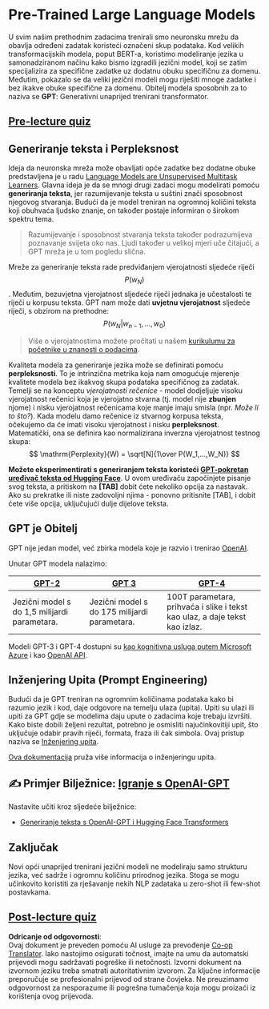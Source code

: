 <!--
CO_OP_TRANSLATOR_METADATA:
{
  "original_hash": "2efbb183384a50f0fc0cde02534d912f",
  "translation_date": "2025-08-25T22:08:32+00:00",
  "source_file": "lessons/5-NLP/20-LangModels/README.md",
  "language_code": "hr"
}
-->
# Pre-Trained Large Language Models

U svim našim prethodnim zadacima trenirali smo neuronsku mrežu da obavlja određeni zadatak koristeći označeni skup podataka. Kod velikih transformacijskih modela, poput BERT-a, koristimo modeliranje jezika u samonadziranom načinu kako bismo izgradili jezični model, koji se zatim specijalizira za specifične zadatke uz dodatnu obuku specifičnu za domenu. Međutim, pokazalo se da veliki jezični modeli mogu riješiti mnoge zadatke i bez ikakve obuke specifične za domenu. Obitelj modela sposobnih za to naziva se **GPT**: Generativni unaprijed trenirani transformator.

## [Pre-lecture quiz](https://ff-quizzes.netlify.app/en/ai/quiz/39)

## Generiranje teksta i Perpleksnost

Ideja da neuronska mreža može obavljati opće zadatke bez dodatne obuke predstavljena je u radu [Language Models are Unsupervised Multitask Learners](https://cdn.openai.com/better-language-models/language_models_are_unsupervised_multitask_learners.pdf). Glavna ideja je da se mnogi drugi zadaci mogu modelirati pomoću **generiranja teksta**, jer razumijevanje teksta u suštini znači sposobnost njegovog stvaranja. Budući da je model treniran na ogromnoj količini teksta koji obuhvaća ljudsko znanje, on također postaje informiran o širokom spektru tema.

> Razumijevanje i sposobnost stvaranja teksta također podrazumijeva poznavanje svijeta oko nas. Ljudi također u velikoj mjeri uče čitajući, a GPT mreža je u tom pogledu slična.

Mreže za generiranje teksta rade predviđanjem vjerojatnosti sljedeće riječi $$P(w_N)$$. Međutim, bezuvjetna vjerojatnost sljedeće riječi jednaka je učestalosti te riječi u korpusu teksta. GPT nam može dati **uvjetnu vjerojatnost** sljedeće riječi, s obzirom na prethodne: $$P(w_N | w_{n-1}, ..., w_0)$$

> Više o vjerojatnostima možete pročitati u našem [kurikulumu za početnike u znanosti o podacima](https://github.com/microsoft/Data-Science-For-Beginners/tree/main/1-Introduction/04-stats-and-probability).

Kvaliteta modela za generiranje jezika može se definirati pomoću **perpleksnosti**. To je intrinzična metrika koja nam omogućuje mjerenje kvalitete modela bez ikakvog skupa podataka specifičnog za zadatak. Temelji se na konceptu *vjerojatnosti rečenice* - model dodjeljuje visoku vjerojatnost rečenici koja je vjerojatno stvarna (tj. model nije **zbunjen** njome) i nisku vjerojatnost rečenicama koje manje imaju smisla (npr. *Može li to što?*). Kada modelu damo rečenice iz stvarnog korpusa teksta, očekujemo da će imati visoku vjerojatnost i nisku **perpleksnost**. Matematički, ona se definira kao normalizirana inverzna vjerojatnost testnog skupa:
$$
\mathrm{Perplexity}(W) = \sqrt[N]{1\over P(W_1,...,W_N)}
$$ 

**Možete eksperimentirati s generiranjem teksta koristeći [GPT-pokretan uređivač teksta od Hugging Face](https://transformer.huggingface.co/doc/gpt2-large)**. U ovom uređivaču započinjete pisanje svog teksta, a pritiskom na **[TAB]** dobit ćete nekoliko opcija za nastavak. Ako su prekratke ili niste zadovoljni njima - ponovno pritisnite [TAB], i dobit ćete više opcija, uključujući dulje dijelove teksta.

## GPT je Obitelj

GPT nije jedan model, već zbirka modela koje je razvio i trenirao [OpenAI](https://openai.com). 

Unutar GPT modela nalazimo:

| [GPT-2](https://huggingface.co/docs/transformers/model_doc/gpt2#openai-gpt2) | [GPT 3](https://openai.com/research/language-models-are-few-shot-learners) | [GPT-4](https://openai.com/gpt-4) |
| -- | -- | -- |
| Jezični model s do 1,5 milijardi parametara. | Jezični model s do 175 milijardi parametara. | 100T parametara, prihvaća i slike i tekst kao ulaz, a daje tekst kao izlaz. |

Modeli GPT-3 i GPT-4 dostupni su [kao kognitivna usluga putem Microsoft Azure](https://azure.microsoft.com/en-us/services/cognitive-services/openai-service/#overview?WT.mc_id=academic-77998-cacaste) i kao [OpenAI API](https://openai.com/api/).

## Inženjering Upita (Prompt Engineering)

Budući da je GPT treniran na ogromnim količinama podataka kako bi razumio jezik i kod, daje odgovore na temelju ulaza (upita). Upiti su ulazi ili upiti za GPT gdje se modelima daju upute o zadacima koje trebaju izvršiti. Kako biste dobili željeni rezultat, potrebno je osmisliti najučinkovitiji upit, što uključuje odabir pravih riječi, formata, fraza ili čak simbola. Ovaj pristup naziva se [Inženjering upita](https://learn.microsoft.com/en-us/shows/ai-show/the-basics-of-prompt-engineering-with-azure-openai-service?WT.mc_id=academic-77998-bethanycheum).

[Ova dokumentacija](https://learn.microsoft.com/en-us/semantic-kernel/prompt-engineering/?WT.mc_id=academic-77998-bethanycheum) pruža više informacija o inženjeringu upita.

## ✍️ Primjer Bilježnice: [Igranje s OpenAI-GPT](../../../../../lessons/5-NLP/20-LangModels/GPT-PyTorch.ipynb)

Nastavite učiti kroz sljedeće bilježnice:

* [Generiranje teksta s OpenAI-GPT i Hugging Face Transformers](../../../../../lessons/5-NLP/20-LangModels/GPT-PyTorch.ipynb)

## Zaključak

Novi opći unaprijed trenirani jezični modeli ne modeliraju samo strukturu jezika, već sadrže i ogromnu količinu prirodnog jezika. Stoga se mogu učinkovito koristiti za rješavanje nekih NLP zadataka u zero-shot ili few-shot postavkama.

## [Post-lecture quiz](https://ff-quizzes.netlify.app/en/ai/quiz/40)

**Odricanje od odgovornosti**:  
Ovaj dokument je preveden pomoću AI usluge za prevođenje [Co-op Translator](https://github.com/Azure/co-op-translator). Iako nastojimo osigurati točnost, imajte na umu da automatski prijevodi mogu sadržavati pogreške ili netočnosti. Izvorni dokument na izvornom jeziku treba smatrati autoritativnim izvorom. Za ključne informacije preporučuje se profesionalni prijevod od strane čovjeka. Ne preuzimamo odgovornost za nesporazume ili pogrešna tumačenja koja mogu proizaći iz korištenja ovog prijevoda.